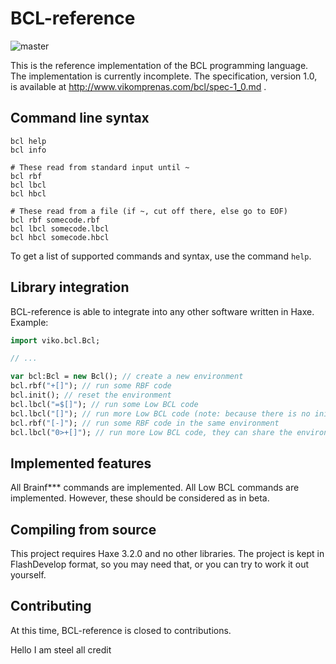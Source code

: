 # BCL-reference
![master](https://travis-ci.org/ViKomprenas/bcl-reference.svg?branch=master)

This is the reference implementation of the BCL programming language. The implementation is currently incomplete. The specification, version 1.0, is available at http://www.vikomprenas.com/bcl/spec-1_0.md .

## Command line syntax
```
bcl help
bcl info

# These read from standard input until ~
bcl rbf
bcl lbcl
bcl hbcl

# These read from a file (if ~, cut off there, else go to EOF)
bcl rbf somecode.rbf
bcl lbcl somecode.lbcl
bcl hbcl somecode.hbcl
```

To get a list of supported commands and syntax, use the command `help`.

## Library integration
BCL-reference is able to integrate into any other software written in Haxe. Example:
```haxe
import viko.bcl.Bcl;

// ...

var bcl:Bcl = new Bcl(); // create a new environment
bcl.rbf("+[]"); // run some RBF code
bcl.init(); // reset the environment
bcl.lbcl("=$[]"); // run some Low BCL code
bcl.lbcl("[]"); // run more Low BCL code (note: because there is no init() we keep the environment!)
bcl.rbf("[-]"); // run some RBF code in the same environment
bcl.lbcl("0>+[]"); // run more Low BCL code, they can share the environment
```

## Implemented features
All Brainf\*\*\* commands are implemented. All Low BCL commands are implemented. However, these should be considered as in beta.

## Compiling from source
This project requires Haxe 3.2.0 and no other libraries. The project is kept in FlashDevelop format, so you may need that, or you can try to work it out yourself.

## Contributing
At this time, BCL-reference is closed to contributions.

Hello I am steel all credit
